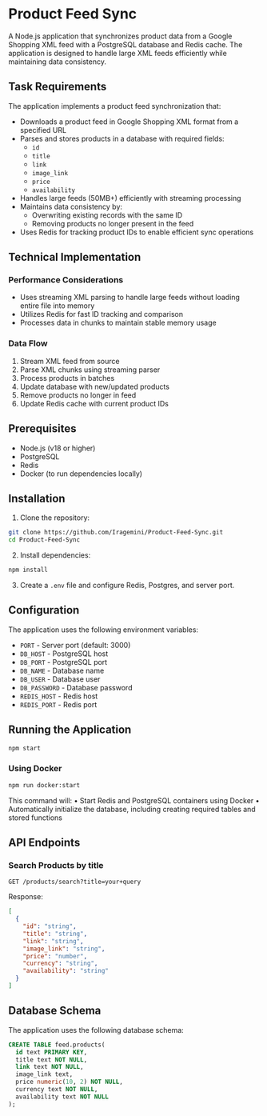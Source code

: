 # Product Feed Sync

A Node.js application that synchronizes product data from a Google Shopping XML feed with a PostgreSQL database and Redis cache. The application is designed to handle large XML feeds efficiently while maintaining data consistency.

## Task Requirements

The application implements a product feed synchronization that:
- Downloads a product feed in Google Shopping XML format from a specified URL
- Parses and stores products in a database with required fields:
  - `id`
  - `title`
  - `link`
  - `image_link`
  - `price`
  - `availability`
- Handles large feeds (50MB+) efficiently with streaming processing
- Maintains data consistency by:
  - Overwriting existing records with the same ID
  - Removing products no longer present in the feed
- Uses Redis for tracking product IDs to enable efficient sync operations

## Technical Implementation

### Performance Considerations

- Uses streaming XML parsing to handle large feeds without loading entire file into memory
- Utilizes Redis for fast ID tracking and comparison
- Processes data in chunks to maintain stable memory usage

### Data Flow

1. Stream XML feed from source
2. Parse XML chunks using streaming parser
3. Process products in batches
4. Update database with new/updated products
5. Remove products no longer in feed
6. Update Redis cache with current product IDs


## Prerequisites

- Node.js (v18 or higher)
- PostgreSQL
- Redis
- Docker (to run dependencies locally)

## Installation

1. Clone the repository:
```bash
git clone https://github.com/Iragemini/Product-Feed-Sync.git
cd Product-Feed-Sync
```

2. Install dependencies:
```bash
npm install
```

3. Create a `.env` file and configure Redis, Postgres, and server port.

## Configuration

The application uses the following environment variables:

- `PORT` - Server port (default: 3000)
- `DB_HOST` - PostgreSQL host
- `DB_PORT` - PostgreSQL port
- `DB_NAME` - Database name
- `DB_USER` - Database user
- `DB_PASSWORD` - Database password
- `REDIS_HOST` - Redis host
- `REDIS_PORT` - Redis port

## Running the Application

```bash
npm start
```

### Using Docker

```bash
npm run docker:start
```
This command will:
	•	Start Redis and PostgreSQL containers using Docker
	•	Automatically initialize the database, including creating required tables and stored functions

## API Endpoints

### Search Products by title

```
GET /products/search?title=your+query
```

Response:
```json
[
  {
    "id": "string",
    "title": "string",
    "link": "string",
    "image_link": "string",
    "price": "number",
    "currency": "string",
    "availability": "string"
  }
]
```

## Database Schema

The application uses the following database schema:

```sql
CREATE TABLE feed.products(
  id text PRIMARY KEY,
  title text NOT NULL,
  link text NOT NULL,
  image_link text,
  price numeric(10, 2) NOT NULL,
  currency text NOT NULL,
  availability text NOT NULL
);
```
